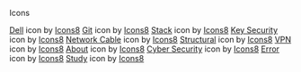 Icons

<a target="_blank" href="https://icons8.com/icon/63790/dell">Dell</a> icon by <a target="_blank" href="https://icons8.com">Icons8</a>
<a target="_blank" href="https://icons8.com/icon/20906/git">Git</a> icon by <a target="_blank" href="https://icons8.com">Icons8</a>
<a target="_blank" href="https://icons8.com/icon/IjSGnNxUcudf/stack">Stack</a> icon by <a target="_blank" href="https://icons8.com">Icons8</a>
<a target="_blank" href="https://icons8.com/icon/4u2Za4KEhPBZ/key-security">Key Security</a> icon by <a target="_blank" href="https://icons8.com">Icons8</a>
<a target="_blank" href="https://icons8.com/icon/DyD2BVKX4UFQ/network-cable">Network Cable</a> icon by <a target="_blank" href="https://icons8.com">Icons8</a>
<a target="_blank" href="https://icons8.com/icon/wsyYPQmYnIwr/structural">Structural</a> icon by <a target="_blank" href="https://icons8.com">Icons8</a>
<a target="_blank" href="https://icons8.com/icon/hqIDHT8GPScG/vpn">VPN</a> icon by <a target="_blank" href="https://icons8.com">Icons8</a>
<a target="_blank" href="https://icons8.com/icon/BKCQPf8biWWs/about">About</a> icon by <a target="_blank" href="https://icons8.com">Icons8</a>
<a target="_blank" href="https://icons8.com/icon/G6qlKcs9gihV/cyber-security">Cyber Security</a> icon by <a target="_blank" href="https://icons8.com">Icons8</a>
<a target="_blank" href="https://icons8.com/icon/hP6pCUyT8QGk/error">Error</a> icon by <a target="_blank" href="https://icons8.com">Icons8</a>
<a target="_blank" href="https://icons8.com/icon/hJH38ZLt2wMU/study">Study</a> icon by <a target="_blank" href="https://icons8.com">Icons8</a>